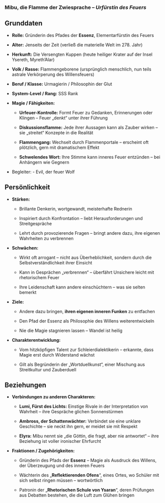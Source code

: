 ### **Mibu, die Flamme der Zwiesprache** – _Urfürstin des Feuers_

## Grunddaten

- **Rolle:** Gründerin des Pfades der **Essenz**, Elementarfürstin des Feuers
    
- **Alter:** Jenseits der Zeit (verließ die materielle Welt im 278. Jahr)
    
- **Herkunft:** Die Versengten Kuppen (heute heiliger Krater auf der Insel Ysereth, Myreth’Alar)
    
- **Volk / Rasse:** Flammengeborene (ursprünglich menschlich, nun teils astrale Verkörperung des Willensfeuers)
    
- **Beruf / Klasse:** Urmagierin / Philosophin der Glut
    
- **System-Level / Rang:** SSS Rank
    
- **Magie / Fähigkeiten:**
    
    - **Urfeuer-Kontrolle:** Formt Feuer zu Gedanken, Erinnerungen oder Klingen – Feuer „denkt“ unter ihrer Führung
        
    - **Diskussionsflamme:** Jede ihrer Aussagen kann als Zauber wirken – sie „streitet“ Konzepte in die Realität
        
    - **Flammengang:** Wechselt durch Flammenportale – erscheint oft plötzlich, gern mit dramatischem Effekt
        
    - **Schwelendes Wort:** Ihre Stimme kann inneres Feuer entzünden – bei Anhängern wie Gegnern

* Begleiter: - Evil, der feuer Wolf

## Persönlichkeit

- **Stärken:**
    
    - Brillante Denkerin, wortgewandt, meisterhafte Rednerin
        
    - Inspiriert durch Konfrontation – liebt Herausforderungen und Streitgespräche
        
    - Lehrt durch provozierende Fragen – bringt andere dazu, ihre eigenen Wahrheiten zu verbrennen
        
- **Schwächen:**
    
    - Wirkt oft arrogant – nicht aus Überheblichkeit, sondern durch die Selbstverständlichkeit ihrer Einsicht
        
    - Kann in Gesprächen „verbrennen“ – überfährt Unsichere leicht mit rhetorischem Feuer
        
    - Ihre Leidenschaft kann andere einschüchtern – was sie selten bemerkt
        
- **Ziele:**
    
    - Andere dazu bringen, **ihren eigenen inneren Funken** zu entfachen
        
    - Den Pfad der Essenz als Philosophie des Willens weiterentwickeln
        
    - Nie die Magie stagnieren lassen – Wandel ist heilig
        
- **Charakterentwicklung:**
    
    - Vom hitzköpfigen Talent zur Schleierdialektikerin – erkannte, dass Magie erst durch Widerstand wächst
        
    - Gilt als Begründerin der „Wortduellkunst“, einer Mischung aus Streitkultur und Zauberduell
## Beziehungen

- **Verbindungen zu anderen Charakteren:**
    
    - **Lumi, Fürst des Lichts:** Einstige Rivale in der Interpretation von Wahrheit – ihre Gespräche glichen Sonnenstürmen
        
    - **Ambross, der Schattenwächter:** Verbindet sie eine unklare Geschichte – sie neckt ihn gern, er meidet sie mit Respekt
        
    - **Elyra:** Mibu nennt sie „die Göttin, die fragt, aber nie antwortet“ – ihre Beziehung ist voller ironischer Ehrfurcht
        
- **Fraktionen / Zugehörigkeiten:**
    
    - Gründerin des Pfads der **Essenz** – Magie als Ausdruck des Willens, der Überzeugung und des inneren Feuers
        
    - Wächterin des „**Reflektierenden Ofens**“, eines Ortes, wo Schüler mit sich selbst ringen müssen – wortwörtlich
        
    - Patronin der „**Rhetorischen Schule von Ysaran**“, deren Prüfungen aus Debatten bestehen, die die Luft zum Glühen bringen